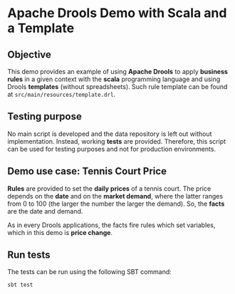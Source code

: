 Apache Drools Demo with Scala and a Template
============================================

Objective
---------

This demo provides an example of using **Apache Drools**
to apply **business rules** in a given context with the
**scala** programming language and using Drools **templates**
(without spreadsheets). Such rule template can be found
at `src/main/resources/template.drl`.

Testing purpose
---------------

No main script is developed and the data repository
is left out without implementation. Instead, working
**tests** are provided. Therefore, this script can be
used for testing purposes and not for production
environments.

Demo use case: Tennis Court Price
---------------------------------

**Rules** are provided to set the **daily prices** of a tennis
court. The price depends on the **date** and on the
**market demand**, where the latter ranges from 0 to 100 (the
larger the number the larger  the demand). So, the
**facts** are the date and demand.

As in every Drools applications, the facts fire rules
which set variables, which in this demo is **price change**.

Run tests
---------

The tests can be run using the following SBT command:

```
sbt test
```
